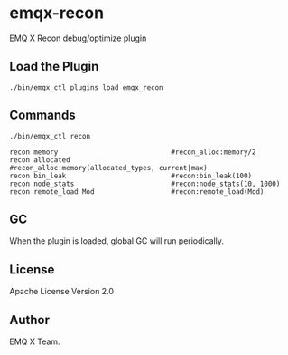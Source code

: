 
emqx-recon
==========

EMQ X Recon debug/optimize plugin

Load the Plugin
---------------

```
./bin/emqx_ctl plugins load emqx_recon
```

Commands
--------

```
./bin/emqx_ctl recon

recon memory                            #recon_alloc:memory/2
recon allocated                         #recon_alloc:memory(allocated_types, current|max)
recon bin_leak                          #recon:bin_leak(100)
recon node_stats                        #recon:node_stats(10, 1000)
recon remote_load Mod                   #recon:remote_load(Mod)
```

GC
--

When the plugin is loaded, global GC will run periodically.

License
-------

Apache License Version 2.0

Author
------

EMQ X Team.


